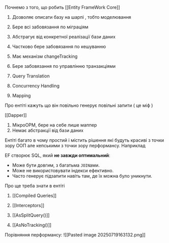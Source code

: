 
Почнемо з того, що робить [[Entity FrameWork Core]]

1. Дозволяє описати базу на шарпі , тобто моделювання
    
2. Бере всі забовязання по міграціям
    
3. Абстрагує від конкретної реалізації бази даних
    
4. Частково бере забовязання по кешуванню
    
5. Має механізм changeTracking
    
6. Бере забовязання по управлінню транзакціями
    
7. Query Translation
    
8. Concurrency Handling
    
9. Mapping
    

Про ентіті кажуть що він повільно генерує повільні запити ( це міф )


[[Dapper]] 
1. МікроОРМ, бере на себе лише маппер
2. Немає абстракції від бази даних


Ентіті багато в чому простий і містить рішення які будуть красиві з точки зору ООП але кепськими з точки зору перформансу. Наприклад

EF створює SQL, який **не завжди оптимальний**:

- Може бути довгим, з багатьма `JOIN`ами.
- Може не використовувати індекси ефективно.
- Часто генерує підзапити навіть там, де їх можна було уникнути.

Про ще треба знати в ентіті

1. [[Compiled Queries]] 
    
2. [[Interceptors]] 
    
3. [[AsSplitQuery()]]
    
4. [[AsNoTracking()]] 


Порівняння перформансу:
![[Pasted image 20250719163132.png]]